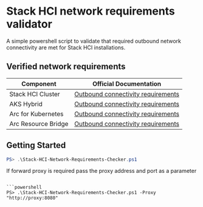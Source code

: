 # Stack HCI network requirements validator 

A simple powershell script to validate that required outbound network connectivity are met for Stack HCI installations.

## Verified network requirements

| Component | Official Documentation |
| --------- | -------------------------- |
| Stack HCI Cluster | [Outbound connectivity requirements](https://learn.microsoft.com/en-us/azure-stack/hci/concepts/firewall-requirements#recommended-firewall-urls) |
| AKS Hybrid | [Outbound connectivity requirements](https://learn.microsoft.com/en-us/azure-stack/aks-hci/system-requirements?tabs=allow-table#network-requirements ) |
| Arc for Kubernetes | [Outbound connectivity requirements](https://learn.microsoft.com/en-us/azure/azure-arc/kubernetes/quickstart-connect-cluster?tabs=azure-cli#meet-network-requirements) |
| Arc Resource Bridge | [Outbound connectivity requirements](https://learn.microsoft.com/en-us/azure-stack/hci/manage/azure-arc-vm-management-prerequisites) |

## Getting Started

```powershell
PS> .\Stack-HCI-Network-Requirements-Checker.ps1
```

If forward proxy is required pass the proxy address and port as a parameter

```powershell:

```powershell
PS> .\Stack-HCI-Network-Requirements-Checker.ps1 -Proxy "http://proxy:8080"
```
